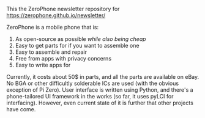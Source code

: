 This the ZeroPhone newsletter repository for https://zerophone.github.io/newsletter/

ZeroPhone is a mobile phone that is:  
1) As open-source as possible *while also being cheap*  
2) Easy to get parts for if you want to assemble one  
3) Easy to assemble and repair  
4) Free from apps with privacy concerns  
5) Easy to write apps for

Currently, it costs about 50$ in parts, and all the parts are available on eBay. No BGA or other difficultly solderable ICs are used (with the obvious exception of Pi Zero). User interface is written using Python, and there's a phone-tailored UI framework in the works (so far, it uses pyLCI for interfacing). However, even current state of it is further that other projects have come.

